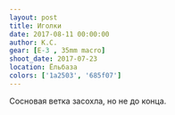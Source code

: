```yaml
---
layout: post
title: Иголки
date: 2017-08-11 00:00:00
author: К.С.
gear: [E-3 , 35mm macro]
shoot_date: 2017-07-23
location: Ёльбаза
colors: ['1a2503', '685f07']
---
```

Сосновая ветка засохла, но не до конца.
